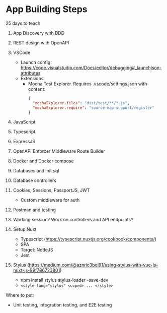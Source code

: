 # App Building Steps

25 days to teach

1. App Discovery with DDD
1. REST design with OpenAPI
1. VSCode
    - Launch config: https://code.visualstudio.com/Docs/editor/debugging#_launchjson-attributes
    - Extensions:
      - Mocha Test Explorer. Requires .vscode/settings.json with content:
        ```json
        {
          "mochaExplorer.files": "dist/test/**/*.js",
          "mochaExplorer.require": "source-map-support/register"
        }
        ```

1. JavaScript
1. Typescript
1. ExpressJS
1. OpenAPI Enforcer Middleware Route Builder
1. Docker and Docker compose
1. Databases and init.sql
1. Database controllers
1. Cookies, Sessions, PassportJS, JWT
    - Custom middleware for auth
1. Postman and testing
1. Working session? Work on controllers and API endpoints?
1. Setup Nuxt
    - Typescript (https://typescript.nuxtjs.org/cookbook/components/)
    - SPA
    - Target: NodeJS
    - Jest
1. Stylus (https://medium.com/@aznric3boi91/using-stylus-with-vue-js-nuxt-js-99f786723801)
    - npm install stylus stylus-loader -save-dev
    - `<style lang="stylus" scoped> ... </style>`
    

Where to put:
- Unit testing, integration testing, and E2E testing
